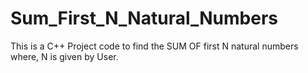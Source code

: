 # Sum_First_N_Natural_Numbers
This is a C++ Project code to find the SUM OF first N natural numbers where, N is given by User.
